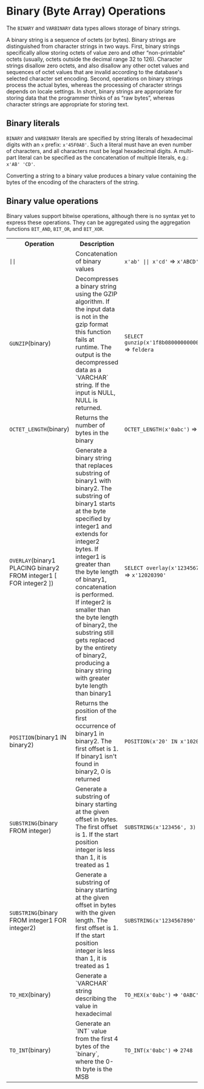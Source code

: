 # Binary (Byte Array) Operations

The `BINARY` and `VARBINARY` data types allows storage of binary strings.

A binary string is a sequence of octets (or bytes). Binary strings are
distinguished from character strings in two ways. First, binary
strings specifically allow storing octets of value zero and other
“non-printable” octets (usually, octets outside the decimal range 32
to 126).  Character strings disallow zero octets, and also disallow
any other octet values and sequences of octet values that are invalid
according to the database's selected character set encoding.  Second,
operations on binary strings process the actual bytes, whereas the
processing of character strings depends on locale settings. In short,
binary strings are appropriate for storing data that the programmer
thinks of as “raw bytes”, whereas character strings are appropriate
for storing text.

## Binary literals

`BINARY` and `VARBINARY` literals are specified by string literals of
hexadecimal digits with an `x` prefix: `x'45F0AB'`.  Such a literal
must have an even number of characters, and all characters must be
legal hexadecimal digits.  A multi-part literal can be specified as
the concatenation of multiple literals, e.g.: `x'AB' 'CD'`.

Converting a string to a binary value produces a binary value
containing the bytes of the encoding of the characters of the string.

## Binary value operations

Binary values support bitwise operations, although there is no syntax
yet to express these operations.  They can be aggregated using the
aggregation functions `BIT_AND`, `BIT_OR`, and `BIT_XOR`.

<table>
  <tr>
    <th>Operation</th>
    <th>Description</th>
    <th>Examples</th>
  </tr>
  <tr>
    <td><a id="concat"></a><code>||</code></td>
    <td>Concatenation of binary values</td>
    <td><code>x'ab' || x'cd'</code> => <code>x'ABCD'</code></td>
  </tr>
  <tr>
    <td><a id="gunzip"></a><code>GUNZIP</code>(binary)</td>
    <td>
        Decompresses a binary string using the GZIP algorithm.
        If the input data is not in the gzip format this function fails at runtime.
        The output is the decompressed data as a `VARCHAR` string.
        If the input is NULL, NULL is returned.
    </td>
    <td><code>SELECT gunzip(x'1f8b08000000000000ff4b4bcd49492d4a0400218115ac07000000')</code> => <code>feldera</code></td>
  </tr>
  <tr>
    <td><a id="octet_length"></a><code>OCTET_LENGTH</code>(binary)</td>
    <td>Returns the number of bytes in the binary</td>
    <td><code>OCTET_LENGTH(x'0abc')</code> => <code>2</code></td>
  </tr>
  <tr>
    <td><a id="overlay"></a><code>OVERLAY</code>(binary1 PLACING binary2 FROM integer1 [ FOR integer2 ])</td>
    <td>
        Generate a binary string that replaces substring of binary1 with binary2.
        The substring of binary1 starts at the byte specified by integer1 and extends for integer2 bytes.
        If integer1 is greater than the byte length of binary1, concatenation is performed.
        If integer2 is smaller than the byte length of binary2, the substring still gets replaced by the entirety of binary2, producing a binary string with greater byte length than binary1
    </td>
    <td><code>SELECT overlay(x'1234567890'::bytea placing x'0203' from 2 for 3)</code> => <code>x'12020390'</code></td>
  </tr>
  <tr>
    <td><a id="position"></a><code>POSITION</code>(binary1 IN binary2)</td>
    <td>Returns the position of the first occurrence of binary1 in binary2. The first offset is 1. If binary1 isn't found in binary2, 0 is returned</td>
    <td><code>POSITION(x'20' IN x'102023')</code> => <code>2</code></td>
  </tr>
  <tr>
    <td><a id="substring"></a><code>SUBSTRING</code>(binary FROM integer)</td>
    <td>Generate a substring of binary starting at the given offset in bytes. The first offset is 1. If the start position integer is less than 1, it is treated as 1</td>
    <td><code>SUBSTRING(x'123456', 3)</code> => <code>x'56'</code></td>
  </tr>
  <tr>
    <td><code>SUBSTRING</code>(binary FROM integer1 FOR integer2)</td>
    <td>Generate a substring of binary starting at the given offset in bytes with the given length. The first offset is 1. If the start position integer is less than 1, it is treated as 1</td>
    <td><code>SUBSTRING(x'1234567890' FROM 3 FOR 2)</code> => <code>x'5678'</code></td>
  </tr>
  <tr>
    <td><a id="to_hex"></a><code>TO_HEX</code>(binary)</td>
    <td>Generate a `VARCHAR` string describing the value in hexadecimal</td>
    <td><code>TO_HEX(x'0abc')</code> => <code>'0ABC'</code></td>
  </tr>
  <tr>
    <td><a id="to_int"></a><a id="to_int"></a><code>TO_INT</code>(binary)</td>
    <td>Generate an `INT` value from the first 4 bytes of the `binary`, where the 0-th byte is the MSB</td>
    <td><code>TO_INT(x'0abc')</code> => <code>2748</code></td>
  </tr>
</table>
